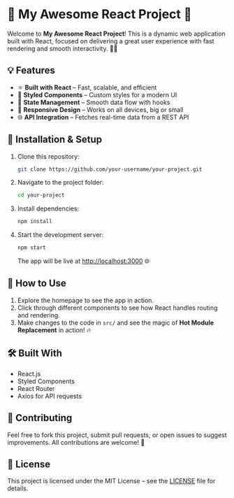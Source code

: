 
# 🌟 My Awesome React Project 🚀

Welcome to **My Awesome React Project**! This is a dynamic web application built with React, focused on delivering a great user experience with fast rendering and smooth interactivity. 🎨✨

## 💡 Features
- ⚛️ **Built with React** – Fast, scalable, and efficient
- 💅 **Styled Components** – Custom styles for a modern UI
- 🔄 **State Management** – Smooth data flow with hooks
- 📱 **Responsive Design** – Works on all devices, big or small
- 🌐 **API Integration** – Fetches real-time data from a REST API

## 🔧 Installation & Setup

1. Clone this repository:
   ```bash
   git clone https://github.com/your-username/your-project.git
   ```
2. Navigate to the project folder:
   ```bash
   cd your-project
   ```
3. Install dependencies:
   ```bash
   npm install
   ```
4. Start the development server:
   ```bash
   npm start
   ```
   The app will be live at [http://localhost:3000](http://localhost:3000) 🌐

## 🎯 How to Use

1. Explore the homepage to see the app in action.
2. Click through different components to see how React handles routing and rendering.
3. Make changes to the code in `src/` and see the magic of **Hot Module Replacement** in action! 🔥

## 🛠️ Built With
- React.js
- Styled Components
- React Router
- Axios for API requests

## 🤝 Contributing

Feel free to fork this project, submit pull requests, or open issues to suggest improvements. All contributions are welcome! 🙌

## 📜 License

This project is licensed under the MIT License – see the [LICENSE](LICENSE) file for details.
